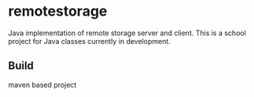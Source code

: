 # remotestorage
Java implementation of remote storage server and client.
This is a school project for Java classes currently in development.

## Build
maven based project
